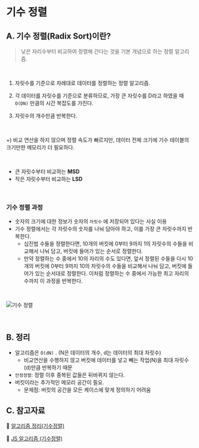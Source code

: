 # 기수 정렬

## A. 기수 정렬(Radix Sort)이란?

> 낮은 자리수부터 비교하여 정렬해 간다는 것을 기본 개념으로 하는 정렬 알고리즘.

<br/>

1. 자릿수를 기준으로 차례대로 데이터를 정렬하는 정렬 알고리즘.

2. 각 데이터를 자릿수를 기준으로 분류하므로, 가장 큰 자릿수를 D라고 하였을 때 `O(DN)` 만큼의 시간 복잡도를 가진다.

3. 자릿수의 개수만큼 반복한다.

<br/>

+) 비교 연산을 하지 않으며 정렬 속도가 빠르지만, 데이터 전체 크기에 기수 테이블의 크기만한 메모리가 더 필요하다.

<br/>

- 큰 자릿수부터 비교하는 **MSD**
- 작은 자릿수부터 비교하는 **LSD**

<br/>

### 기수 정렬 과정

- 숫자의 크기에 대한 정보가 숫자의 `자릿수` 에 저장되어 있다는 사실 이용
- 기수 정렬에서는 각 자릿수의 숫자를 나눠 담아야 하고, 이를 가장 큰 자릿수까지 반복한다.
  - 십진법 수들을 정렬한다면, 10개의 버킷에 0부터 9까지 1의 자릿수의 수들을 비교해서 나눠 담고, 버킷에 들어가 있는 순서로 정렬한다.
  - 만약 정렬하는 수 중에서 10의 자리의 수도 있다면, 앞서 정렬된 수들을 다시 10개의 버킷에 0부터 9까지 10의 자릿수의 수들을 비교해서 나눠 담고, 버킷에 들어가 있는 순서대로 정렬한다.
    이처럼 정렬하는 수 중에서 가능한 최고 자리의 수까지 이 과정을 반복한다.

<br/>

![기수 정렬](https://s1.md5.ltd/image/1ba6138c8dde43ed08a19485cb6962fd.png)

<br/>

## B. 정리

- 알고리즘은 `O(dN)` . (N은 데이터의 개수, d는 데이터의 최대 자릿수)
  - 비교연산을 수행하지 않고 버킷에 데이터를 넣고 빼는 작업(N)을 최대 자릿수(d)만큼 반복하기 때문
- `안정정렬`: 정렬 이후 중복된 값들은 뒤바뀌지 않는다.
- 버킷이라는 추가적인 메모리 공간이 필요.
  - 문제점: 버킷의 공간을 모든 케이스에 맞게 정의하기 어려움

## C. 참고자료

🔗 [알고리즘 정리(기수정렬)](https://jeonyeohun.tistory.com/105)

🔗 [JS 알고리즘 (기수정렬)](https://intrepidgeeks.com/tutorial/js-algorithm-radix-sort)
